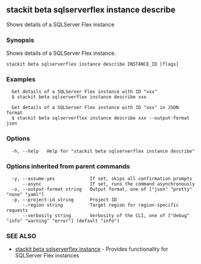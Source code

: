 ## stackit beta sqlserverflex instance describe

Shows details  of a SQLServer Flex instance

### Synopsis

Shows details  of a SQLServer Flex instance.

```
stackit beta sqlserverflex instance describe INSTANCE_ID [flags]
```

### Examples

```
  Get details of a SQLServer Flex instance with ID "xxx"
  $ stackit beta sqlserverflex instance describe xxx

  Get details of a SQLServer Flex instance with ID "xxx" in JSON format
  $ stackit beta sqlserverflex instance describe xxx --output-format json
```

### Options

```
  -h, --help   Help for "stackit beta sqlserverflex instance describe"
```

### Options inherited from parent commands

```
  -y, --assume-yes             If set, skips all confirmation prompts
      --async                  If set, runs the command asynchronously
  -o, --output-format string   Output format, one of ["json" "pretty" "none" "yaml"]
  -p, --project-id string      Project ID
      --region string          Target region for region-specific requests
      --verbosity string       Verbosity of the CLI, one of ["debug" "info" "warning" "error"] (default "info")
```

### SEE ALSO

* [stackit beta sqlserverflex instance](./stackit_beta_sqlserverflex_instance.md)	 - Provides functionality for SQLServer Flex instances

